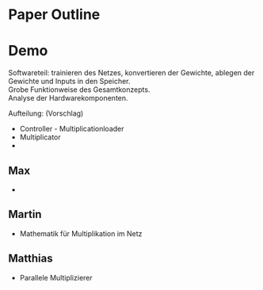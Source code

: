 # Paper Outline

# Demo

Softwareteil: trainieren des Netzes, konvertieren der Gewichte, ablegen der Gewichte und Inputs in den Speicher.  
Grobe Funktionweise des Gesamtkonzepts.  
Analyse der Hardwarekomponenten.

Aufteilung: (Vorschlag)

- Controller - Multiplicationloader
- Multiplicator
-

## Max

-

## Martin

- Mathematik für Multiplikation im Netz

## Matthias

- Parallele Multiplizierer

